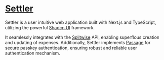 # [Settler](https://settler.joqim.com)

Settler is a user intuitive web application built with Next.js and TypeScript, utilizing the powerful [Shadcn UI](https://ui.shadcn.com/) framework. <br/>

It seamlessly integrates with the [Splitwise](https://www.splitwise.com/) API, enabling superflous creation and updating of expenses. 
Additionally, Settler implements [Passage](https://passage.1password.com/) for secure passkey authentication, ensuring robust and reliable user authentication mechanism.
